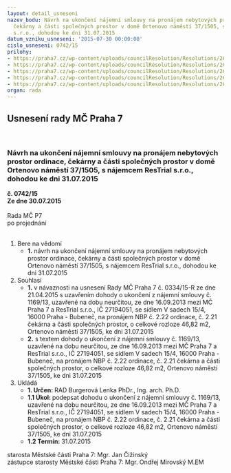 ```yaml
---
layout: detail_usneseni
nazev_bodu: Návrh na ukončení nájemní smlouvy na pronájem nebytových prostor ordinace,
  čekárny a části společných prostor v domě Ortenovo náměstí 37/1505, s nájemcem ResTrial
  s.r.o., dohodou ke dni 31.07.2015
datum_vzniku_usneseni: '2015-07-30 00:00:00'
cislo_usneseni: 0742/15
prilohy:
- https://praha7.cz/wp-content/uploads/councilResolution/Resolutions/26107/49-15-priloha_01_restrialdohoda.doc
- https://praha7.cz/wp-content/uploads/councilResolution/Resolutions/26107/49-15-priloha_02_restrialdohoda.pdf
- https://praha7.cz/wp-content/uploads/councilResolution/Resolutions/26107/49-15-priloha_03_restrialdohoda.doc
- https://praha7.cz/wp-content/uploads/councilResolution/Resolutions/26107/49-15-priloha_04_restrialdohoda.pdf
- https://praha7.cz/wp-content/uploads/councilResolution/Resolutions/26107/49-15-priloha_05_restrialdohoda.doc
organ: rada
---
```

<div id="ucUsn_pList" class="usn">
	<span><h2>Usnesení rady MČ Praha 7 </h2>
<br></span><div class="standBody">
<span><h3>Návrh na ukončení nájemní smlouvy na pronájem nebytových prostor ordinace, čekárny a části společných prostor v domě Ortenovo náměstí 37/1505, s nájemcem ResTrial s.r.o., dohodou ke dni 31.07.2015</h3></span><div class="center">
		<strong>č. 0742/15</strong><br>
	</div>
<div class="center">
		<strong>Ze dne 30.07.2015</strong><br><br>
	</div>Rada MČ P7<br> po projednání<br><br><ol>
<li>Bere na vědomí<ul><li>
<strong>1.</strong> návrh na ukončení nájemní smlouvy na pronájem nebytových prostor ordinace, čekárny a části společných prostor v domě Ortenovo náměstí 37/1505, s nájemcem ResTrial s.r.o., dohodou ke dni 31.07.2015</li></ul>
</li>
<li>Souhlasí<ul>
<li>
<strong>1.</strong> v návaznosti na usnesení Rady MČ Praha 7 č. 0334/15-R ze dne 21.04.2015 s uzavřením dohody o ukončení z nájemní smlouvy č. 1169/13, uzavřené na dobu neurčitou, ze dne 16.09.2013 mezi MČ Praha 7 a ResTrial s.r.o., IČ 27194051, se sídlem V sadech 15/4, 16000 Praha - Bubeneč, na pronájem NBP č. 2.22 ordinace, č. 2.21 čekárna a části společných prostor, o celkové rozloze 46,82 m2, Ortenovo náměstí 37/1505, ke dni 31.07.2015</li>
<li>
<strong>2.</strong> s textem dohody o ukončení z nájemní smlouvy č. 1169/13, uzavřené na dobu neurčitou, ze dne 16.09.2013 mezi MČ Praha 7 a ResTrial s.r.o., IČ 27194051, se sídlem V sadech 15/4, 16000 Praha - Bubeneč, na pronájem NBP č. 2.22 ordinace, č. 2.21 čekárna a části společných prostor, o celkové rozloze 46,82 m2, Ortenovo náměstí 37/1505, ke dni 31.07.2015</li>
</ul>
</li>
<li>Ukládá<ul>
<li>
<strong>1. Určen: </strong>RAD Burgerová Lenka PhDr., Ing. arch. Ph.D.</li>
<li>
<strong>1.1 Úkol: </strong>podepsat dohodu o ukončení z nájemní smlouvy č. 1169/13, uzavřené na dobu neurčitou, ze dne 16.09.2013 mezi MČ Praha 7 a ResTrial s.r.o., IČ 27194051, se sídlem V sadech 15/4, 16000 Praha - Bubeneč, na pronájem NBP č. 2.22 ordinace, č. 2.21 čekárna a části společných prostor, o celkové rozloze 46,82 m2, Ortenovo náměstí 37/1505, ke dni 31.07.2015</li>
<li>
<strong>1.2 Termín: </strong>31.07.2015</li>
</ul>
</li>
</ol>starosta Městské části Praha 7: Mgr. Jan Čižinský<br>zástupce starosty Městské části Praha 7: Mgr. Ondřej Mirovský M.EM 
</div>
</div>